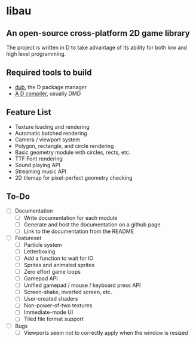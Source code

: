 # libau

## An open-source cross-platform 2D game library

The project is written in D to take advantage of its ability for both low and high level programming.

## Required tools to build

- [dub](https://code.dlang.org/download), the D package manager
- [A D compiler](https://dlang.org/download.html), usually DMD

## Feature List

- Texture loading and rendering
- Automatic batched rendering
- Camera / viewport system
- Polygon, rectangle, and circle rendering
- Basic geometry module with circles, rects, etc.
- TTF Font rendering
- Sound playing API
- Streaming music API
- 2D tilemap for pixel-perfect geometry checking

## To-Do

- [ ] Documentation
	- [ ] Write documentation for each module
	- [ ] Generate and host the documentation on a github page
	- [ ] Link to the documentation from the README
- [ ] Featureset
    - [ ] Particle system
	- [ ] Letterboxing
	- [ ] Add a function to wait for IO
    - [ ] Sprites and animated sprites
    - [ ] Zero effort game loops
	- [ ] Gamepad API
	- [ ] Unified gamepad / mouse / keyboard press API
	- [ ] Screen-shake, inverted screen, etc.
	- [ ] User-created shaders
	- [ ] Non-power-of-two textures
	- [ ] Immediate-mode UI
	- [ ] Tiled file format support
- [ ] Bugs
	- [ ] Viewports seem not to correctly apply when the window is resized
